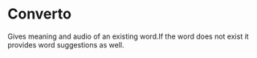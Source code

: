 # Converto

Gives meaning and audio of an existing word.If the word does not exist it provides word suggestions as well.
